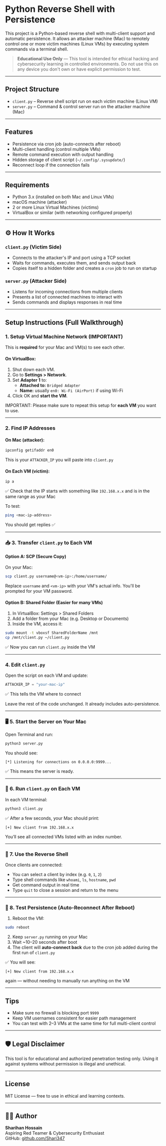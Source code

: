 # Python Reverse Shell with Persistence

This project is a Python-based reverse shell with multi-client support and automatic persistence. It allows an attacker machine (Mac) to remotely control one or more victim machines (Linux VMs) by executing system commands via a terminal shell.

> **Educational Use Only** — This tool is intended for ethical hacking and cybersecurity learning in controlled environments. Do not use this on any device you don't own or have explicit permission to test.

---

## Project Structure

- `client.py` – Reverse shell script run on each victim machine (Linux VM)
- `server.py` – Command & control server run on the attacker machine (Mac)

---

## Features

- Persistence via cron job (auto-connects after reboot)
- Multi-client handling (control multiple VMs)
- Remote command execution with output handling
- Hidden storage of client script (`~/.config/.sysupdate/`)
- Reconnect loop if the connection fails

---

## Requirements

- Python 3.x (installed on both Mac and Linux VMs)
- macOS machine (attacker)
- 2 or more Linux Virtual Machines (victims)
- VirtualBox or similar (with networking configured properly)

---

## ⚙️ How It Works

### `client.py` (Victim Side)
- Connects to the attacker's IP and port using a TCP socket
- Waits for commands, executes them, and sends output back
- Copies itself to a hidden folder and creates a `cron` job to run on startup

### `server.py` (Attacker Side)
- Listens for incoming connections from multiple clients
- Presents a list of connected machines to interact with
- Sends commands and displays responses in real time

---

## Setup Instructions (Full Walkthrough)

### 1. Setup Virtual Machine Network (IMPORTANT)

This is **required** for your Mac and VM(s) to see each other.

#### On VirtualBox:
1. Shut down each VM.
2. Go to **Settings > Network**.
3. Set **Adapter 1** to:
   - **Attached to:** `Bridged Adapter`
   - **Name:** usually `en0: Wi-Fi (AirPort)` if using Wi-Fi
4. Click OK and **start the VM**.

IMPORTANT: Please make sure to repeat this setup for **each VM** you want to use.

---

### 2. Find IP Addresses

#### On Mac (attacker):
```bash
ipconfig getifaddr en0
```
This is your `ATTACKER_IP` you will paste into `client.py`

#### On Each VM (victim):
```bash
ip a
```
✅ Check that the IP starts with something like `192.168.x.x` and is in the same range as your Mac

To test:
```bash
ping <mac-ip-address>
```
You should get replies ✅

---

### 📥 3. Transfer `client.py` to Each VM

#### Option A: **SCP (Secure Copy)**
On your Mac:
```bash
scp client.py username@<vm-ip>:/home/username/
```
Replace `username` and `<vm-ip>` with your VM's actual info.
You'll be prompted for your VM password.

#### Option B: **Shared Folder (Easier for many VMs)**
1. In VirtualBox: Settings > Shared Folders
2. Add a folder from your Mac (e.g. Desktop or Documents)
3. Inside the VM, access it:
```bash
sudo mount -t vboxsf SharedFolderName /mnt
cp /mnt/client.py ~/client.py
```
✅ Now you can run `client.py` inside the VM

---

### 4. Edit `client.py`
Open the script on each VM and update:
```python
ATTACKER_IP = "your-mac-ip"
```
✅ This tells the VM where to connect

Leave the rest of the code unchanged. It already includes auto-persistence.

---

### 🖥️ 5. Start the Server on Your Mac
Open Terminal and run:
```bash
python3 server.py
```
You should see:
```
[*] Listening for connections on 0.0.0.0:9999...
```
✅ This means the server is ready.

---

### 🤖 6. Run `client.py` on Each VM
In each VM terminal:
```bash
python3 client.py
```
✅ After a few seconds, your Mac should print:
```
[+] New client from 192.168.x.x
```
You’ll see all connected VMs listed with an index number.

---

### 💬 7. Use the Reverse Shell
Once clients are connected:
- You can select a client by index (e.g. `0`, `1`, `2`)
- Type shell commands like `whoami`, `ls`, `hostname`, `pwd`
- Get command output in real time
- Type `quit` to close a session and return to the menu

---

### 🔁 8. Test Persistence (Auto-Reconnect After Reboot)

1. Reboot the VM:
```bash
sudo reboot
```
2. Keep `server.py` running on your Mac
3. Wait ~10–20 seconds after boot
4. The client will **auto-connect back** due to the cron job added during the first run of `client.py`

✅ You will see:
```
[+] New client from 192.168.x.x
```
again — without needing to manually run anything on the VM

---

## Tips

- Make sure no firewall is blocking port `9999`
- Keep VM usernames consistent for easier path management
- You can test with 2–3 VMs at the same time for full multi-client control

---

## 🛡 Legal Disclaimer
This tool is for educational and authorized penetration testing only. Using it against systems without permission is illegal and unethical.

---

## License
MIT License — free to use in ethical and learning contexts.

---

## 🙋‍♂️ Author
**Sharihan Hossain**  
Aspiring Red Teamer & Cybersecurity Enthusiast  
GitHub: [github.com/Shari347](https://github.com/Shari347)

